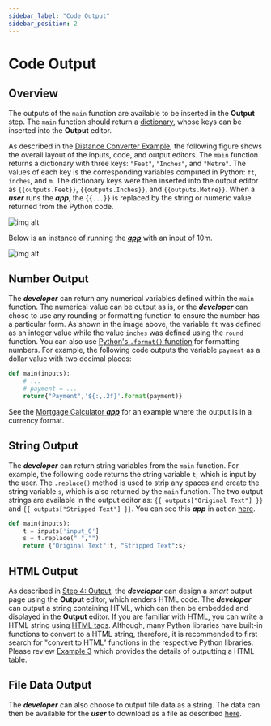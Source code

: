 ```yaml
---
sidebar_label: "Code Output"
sidebar_position: 2
---
```


# Code Output

## Overview

The outputs of the `main` function are available to be inserted in the **Output** step. The `main` function should return a [dictionary](https://www.w3schools.com/python/python_dictionaries.asp), whose keys can be inserted into the **Output** editor.

As described in the [Distance Converter Example](/getting-started/example-1), the following figure shows the overall layout of the inputs, code, and output editors. The `main` function returns a dictionary with three keys: `"Feet"`, `"Inches"`, and `"Metre"`. The values of each key is the corresponding variables computed in Python: `ft`, `inches`, and `m`. The dictionary keys were then inserted into the output editor as `{{outputs.Feet}}`, `{{outputs.Inches}}`, and `{{outputs.Metre}}`. When a _**user**_ runs the _**app**_, the `{{...}}` is replaced by the string or numeric value returned from the Python code.

<div style={{textAlign: 'center'}}>

![img alt](/docs/app_flow.png)

</div>

Below is an instance of running the [_**app**_](https://mecsimcalc.com/app/4022206/distance_converter) with an input of 10m.

<div style={{textAlign: 'center'}}>

![img alt](/docs/code/ex_converter.png)

</div>

## Number Output

The _**developer**_ can return any numerical variables defined within the `main` function. The numerical value can be output as is, or the _**developer**_ can chose to use any rounding or formatting function to ensure the number has a particular form. As shown in the image above, the variable `ft` was defined as an integer value while the value `inches` was defined using the `round` function. You can also use [Python's `.format()` function](https://queirozf.com/entries/python-number-formatting-examples) for formatting numbers. For example, the following code outputs the variable `payment` as a dollar value with two decimal places:

```python
def main(inputs):
    # ...
    # payment = ...
    return{"Payment",'${:,.2f}'.format(payment)}
```

See the [Mortgage Calculator _**app**_](https://mecsimcalc.com/app/3333910/mortgage_calculator) for an example where the output is in a currency format.

## String Output

The _**developer**_ can return string variables from the `main` function. For example, the following code returns the string variable `t`, which is input by the user. The `.replace()` method is used to strip any spaces and create the string variable `s`, which is also returned by the `main` function. The two output strings are available in the output editor as: `{{ outputs["Original Text"] }}` and `{{ outputs["Stripped Text"] }}`. You can see this _**app**_ in action [here](https://mecsimcalc.com/app/6796205/strip_spaces_function).

```python
def main(inputs):
    t = inputs['input_0']
    s = t.replace(" ","")
    return {"Original Text":t, "Stripped Text":s}
```

## HTML Output

As described in [Step 4: Output](../getting-started/quick-overview#step-4-output), the _**developer**_ can design a _smart_ output page using the **Output** editor, which renders HTML code. The _**developer**_ can output a string containing HTML, which can then be embedded and displayed in the **Output** editor. If you are familiar with HTML, you can write a HTML string using [HTML tags](https://www.w3schools.com/TAgs/default.asp). Although, many Python libraries have built-in functions to convert to a HTML string, therefore, it is recommended to first search for "convert to HTML" functions in the respective Python libraries. Please review [Example 3](../getting-started/example-3) which provides the details of outputting a HTML table.

## File Data Output

The _**developer**_ can also choose to output file data as a string. The data can then be available for the _**user**_ to download as a file as described [here](/Objects/files).
